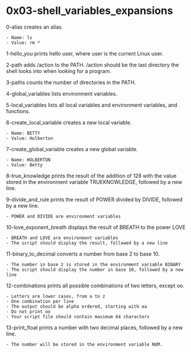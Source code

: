 # 0x03-shell_variables_expansions


0-alias creates an alias.

    - Name: ls
    - Value: rm *

1-hello_you prints hello user, where user is the current Linux user.

2-path adds /action to the PATH. /action should be the last directory the shell looks into when looking for a program.

3-paths counts the number of directories in the PATH.

4-global_variables lists environment variables.

5-local_variables lists all local variables and environment variables, and functions.

6-create_local_variable creates a new local variable.

    - Name: BETTY
    - Value: Holberton

7-create_global_variable creates a new global variable.

    - Name: HOLBERTON
    - Value: Betty

8-true_knowledge prints the result of the addition of 128 with the value stored in the environment variable TRUEKNOWLEDGE, followed by a new line.

9-divide_and_rule prints the result of POWER divided by DIVIDE, followed by a new line.

    - POWER and DIVIDE are environment variables


10-love_exponent_breath displays the result of BREATH to the power LOVE

    - BREATH and LOVE are environment variables
    - The script should display the result, followed by a new line

11-binary_to_decimal converts a number from base 2 to base 10.

    - The number in base 2 is stored in the environment variable BINARY
    - The script should display the number in base 10, followed by a new line

12-combinations prints all possible combinations of two letters, except oo.

    - Letters are lower cases, from a to z
    - One combination per line
    - The output should be alpha ordered, starting with aa
    - Do not print oo
    - Your script file should contain maximum 64 characters


13-print_float prints a number with two decimal places, followed by a new line.

    - The number will be stored in the environment variable NUM.